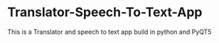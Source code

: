 # Translator-Speech-To-Text-App
This is a Translator and speech to text app build in python and PyQT5
